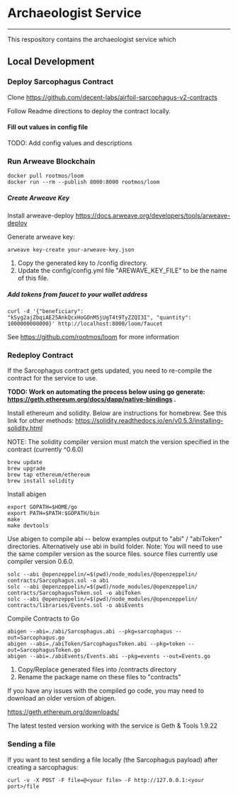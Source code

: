 # Archaeologist Service
---
This respository contains the archaeologist service which 

## Local Development 
### Deploy Sarcophagus Contract
Clone https://github.com/decent-labs/airfoil-sarcophagus-v2-contracts

Follow Readme directions to deploy the contract locally.

#### Fill out values in config file
TODO: Add config values and descriptions

### Run Arweave Blockchain
```
docker pull rootmos/loom
docker run --rm --publish 8000:8000 rootmos/loom
```

##### Create Arweave Key
Install arweave-deploy
https://docs.arweave.org/developers/tools/arweave-deploy

Generate arweave key:
```
arweave key-create your-arweave-key.json
```

1. Copy the generated key to /config directory.
2. Update the config/config.yml file "AREWAVE_KEY_FILE" to be the name of this file.

##### Add tokens from faucet to your wallet address

```
curl -d '{"beneficiary": "kSyg2ajZbqiAE25AnkQcxHoGOnM5jUgT4t9TyZZQI3I", "quantity": 1000000000000}' http://localhost:8000/loom/faucet
```

See https://github.com/rootmos/loom for more information

### Redeploy Contract
If the Sarcophagus contract gets updated, you need to re-compile the contract for the service to use.

__TODO: Work on automating the process below using go generate: https://geth.ethereum.org/docs/dapp/native-bindings
.__

Install ethereum and solidity. Below are instructions for homebrew. See this link for other methods:
https://solidity.readthedocs.io/en/v0.5.3/installing-solidity.html

NOTE: The solidity compiler version must match the version specified in the contract (currently ^0.6.0)

```
brew update
brew upgrade
brew tap ethereum/ethereum
brew install solidity
```

Install abigen
```
export GOPATH=$HOME/go
export PATH=$PATH:$GOPATH/bin
make
make devtools
```

Use abigen to compile abi -- below examples output to "abi" / "abiToken" directories. Alternatively use abi in build folder.
Note: You will need to use the same compiler version as the source files. source files currently use compiler version 0.6.0.  
```
solc --abi @openzeppelin/=$(pwd)/node_modules/@openzeppelin/ contracts/Sarcophagus.sol -o abi
solc --abi @openzeppelin/=$(pwd)/node_modules/@openzeppelin/ contracts/SarcophagusToken.sol -o abiToken
solc --abi @openzeppelin/=$(pwd)/node_modules/@openzeppelin/ contracts/libraries/Events.sol -o abiEvents
```

Compile Contracts to Go

```
abigen --abi=./abi/Sarcophagus.abi --pkg=sarcophagus --out=Sarcophagus.go
abigen --abi=./abiToken/SarcophagusToken.abi --pkg=token --out=SarcophagusToken.go
abigen --abi=./abiEvents/Events.abi --pkg=events --out=Events.go
```

1. Copy/Replace generated files into /contracts directory
2. Rename the package name on these files to "contracts"

If you have any issues with the compiled go code, you may need to download an older version of abigen.

https://geth.ethereum.org/downloads/

The latest tested version working with the service is Geth & Tools 1.9.22

### Sending a file
If you want to test sending a file locally (the Sarcophagus payload) after creating a sarcophagus: 

```
curl -v -X POST -F file=@<your file> -F http://127.0.0.1:<your port>/file
```